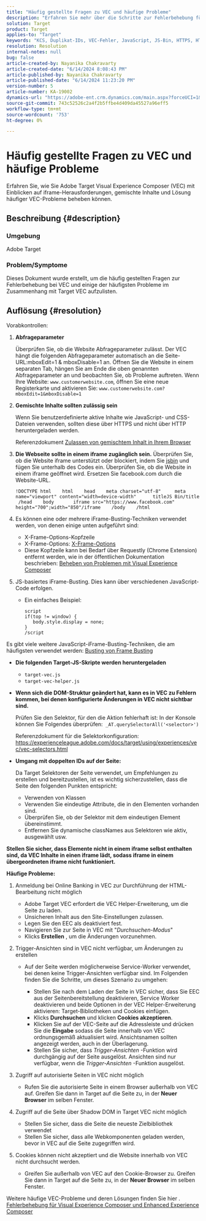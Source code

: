 ```yaml
---
title: "Häufig gestellte Fragen zu VEC und häufige Probleme"
description: "Erfahren Sie mehr über die Schritte zur Fehlerbehebung für Adobe Target Visual Experience Composer (VEC) und lernen Sie, wie Sie iFrame-Probleme und gemischte Inhalte handhaben."
solution: Target
product: Target
applies-to: "Target"
keywords: "KCS, Duplikat-IDs, VEC-Fehler, JavaScript, JS-Bin, HTTPS, HTTP, CSS, DOM-Struktur, EEC, VEC-Ladeprobleme, Shadow DOM, Web-Komponenten, FAQ "
resolution: Resolution
internal-notes: null
bug: false
article-created-by: Nayanika Chakravarty
article-created-date: "6/14/2024 8:08:43 PM"
article-published-by: Nayanika Chakravarty
article-published-date: "6/14/2024 11:23:20 PM"
version-number: 5
article-number: KA-19002
dynamics-url: "https://adobe-ent.crm.dynamics.com/main.aspx?forceUCI=1&pagetype=entityrecord&etn=knowledgearticle&id=cf45e0df-892a-ef11-840b-6045bd006704"
source-git-commit: 743c52526c2a4f2b5ffbe4d409da45527a96eff5
workflow-type: tm+mt
source-wordcount: '753'
ht-degree: 0%

---
```


# Häufig gestellte Fragen zu VEC und häufige Probleme


Erfahren Sie, wie Sie Adobe Target Visual Experience Composer (VEC) mit Einblicken auf iframe-Herausforderungen, gemischte Inhalte und Lösung häufiger VEC-Probleme beheben können.

## Beschreibung {#description}


### Umgebung

Adobe Target

### Problem/Symptome

Dieses Dokument wurde erstellt, um die häufig gestellten Fragen zur Fehlerbehebung bei VEC und einige der häufigsten Probleme im Zusammenhang mit Target VEC aufzulisten.


## Auflösung {#resolution}


Vorabkontrollen:

1. <b>Abfrageparameter</b>

   Überprüfen Sie, ob die Website Abfrageparameter zulässt. Der VEC hängt die folgenden Abfrageparameter automatisch an die Seite-URL:mboxEdit=1 &amp; mboxDisable=1 an. Öffnen Sie die Website in einem separaten Tab, hängen Sie am Ende die oben genannten Abfrageparameter an und beobachten Sie, ob Probleme auftreten. Wenn Ihre Website: `www.customerwebsite.com`, öffnen Sie eine neue Registerkarte und aktivieren Sie: `www.customerwebsite.com?mboxEdit=1&mboxDisable=1`
2. <b>Gemischte Inhalte sollten zulässig sein</b>

   Wenn Sie benutzerdefinierte aktive Inhalte wie JavaScript- und CSS-Dateien verwenden, sollten diese über HTTPS und nicht über HTTP heruntergeladen werden.

   Referenzdokument [Zulassen von gemischtem Inhalt in Ihrem Browser](https://experienceleague.adobe.com/docs/target/using/experiences/vec/troubleshoot-composer/mixed-content.html?lang=en)
3. <b>Die Webseite sollte in einem iframe zugänglich sein.</b> Überprüfen Sie, ob die Website iframe unterstützt oder blockiert, indem Sie [jsbin](https://jsbin.com/) und fügen Sie unterhalb des Codes ein. Überprüfen Sie, ob die Website in einem iframe geöffnet wird. Ersetzen Sie facebook.com durch die Website-URL.






   ```
   !DOCTYPE html    html    head    meta charset="utf-8"     meta name="viewport" content="width=device-width"      titleJS Bin/title     /head    body       iframe src="https://www.facebook.com" height="700";width="850"/iframe    /body    /html
   ```




4. Es können eine oder mehrere iFrame-Busting-Techniken verwendet werden, von denen einige unten aufgeführt sind:
   - X-Frame-Options-Kopfzeile
   - X-Frame-Options: [X-Frame-Options](https://developer.mozilla.org/en-US/docs/Web/HTTP/Headers/X-Frame-Options)
   - Diese Kopfzeile kann bei Bedarf über Requestly (Chrome Extension) entfernt werden, wie in der öffentlichen Dokumentation beschrieben: [Beheben von Problemen mit Visual Experience Composer](https://experienceleague.adobe.com/docs/target/using/experiences/vec/troubleshoot-composer/troubleshooting-issues-related-to-the-visual-experience-composer-vec.html?lang=en)
5. JS-basiertes iFrame-Busting. Dies kann über verschiedenen JavaScript-Code erfolgen.
   - Ein einfaches Beispiel: 

     ```
     script
     if(top != window) {
        body.style.display = none;    
     }
     /script
     ```

Es gibt viele weitere JavaScript-iFrame-Busting-Techniken, die am häufigsten verwendet werden: [Busting von Frame Busting](https://seclab.stanford.edu/websec/framebusting/framebust.pdf)


- <b>Die folgenden Target-JS-Skripte werden heruntergeladen</b>

   - `target-vec.js`
   - `target-vec-helper.js`
- <b>Wenn sich die DOM-Struktur geändert hat, kann es in VEC zu Fehlern kommen, bei denen konfigurierte Änderungen in VEC nicht sichtbar sind.</b>

  Prüfen Sie den Selektor, für den die Aktion fehlerhaft ist: In der Konsole können Sie Folgendes überprüfen:` _AT.querySelectorAll('<selector>')`

  Referenzdokument für die Selektorkonfiguration: https://experienceleague.adobe.com/docs/target/using/experiences/vec/vec-selectors.html
- <b>Umgang mit doppelten IDs auf der Seite:</b>

  Da Target Selektoren der Seite verwendet, um Empfehlungen zu erstellen und bereitzustellen, ist es wichtig sicherzustellen, dass die Seite den folgenden Punkten entspricht:

   - Verwenden von Klassen
   - Verwenden Sie eindeutige Attribute, die in den Elementen vorhanden sind.
   - Überprüfen Sie, ob der Selektor mit dem eindeutigen Element übereinstimmt.
   - Entfernen Sie dynamische classNames aus Selektoren wie aktiv, ausgewählt usw.


<b>Stellen Sie sicher, dass Elemente nicht in einem iframe selbst enthalten sind, da VEC Inhalte in einen iframe lädt, sodass iframe in einem übergeordneten iframe nicht funktioniert.</b>

<b>Häufige Probleme: </b>

1. Anmeldung bei Online Banking in VEC zur Durchführung der HTML-Bearbeitung nicht möglich
   - Adobe Target VEC erfordert die VEC Helper-Erweiterung, um die Seite zu laden.
   - Unsicheren Inhalt aus den Site-Einstellungen zulassen.
   - Legen Sie den EEC als deaktiviert fest.
   - Navigieren Sie zur Seite in VEC mit &quot;*Durchsuchen-Modus*&quot;
   - Klicks <b>Erstellen</b> , um die Änderungen vorzunehmen.
2. Trigger-Ansichten sind in VEC nicht verfügbar, um Änderungen zu erstellen

   - Auf der Seite werden möglicherweise Service-Worker verwendet, bei denen keine Trigger-Ansichten verfügbar sind. Im Folgenden finden Sie die Schritte, um dieses Szenario zu umgehen:

      - Stellen Sie nach dem Laden der Seite in VEC sicher, dass Sie EEC aus der Seitenbereitstellung deaktivieren, Service Worker deaktivieren und beide Optionen in der VEC Helper-Erweiterung aktivieren: Target-Bibliotheken und Cookies einfügen.
      - Klicks <b>Durchsuchen</b> und klicken <b>Cookies akzeptieren</b>.
      - Klicken Sie auf der VEC-Seite auf die Adressleiste und drücken Sie die <b>Eingabe</b> sodass die Seite innerhalb von VEC ordnungsgemäß aktualisiert wird. Ansichtsnamen sollten angezeigt werden, auch in der Überlagerung.
      - Stellen Sie sicher, dass *Trigger-Ansichten* -Funktion wird durchgängig auf der Seite ausgelöst. Ansichten sind nur verfügbar, wenn die *Trigger-Ansichten* -Funktion ausgelöst.
3. Zugriff auf autorisierte Seiten in VEC nicht möglich

   - Rufen Sie die autorisierte Seite in einem Browser außerhalb von VEC auf. Greifen Sie dann in Target auf die Seite zu, in der <b>Neuer Browser</b> im selben Fenster.
4. Zugriff auf die Seite über Shadow DOM in Target VEC nicht möglich

   - Stellen Sie sicher, dass die Seite die neueste Zielbibliothek verwendet
   - Stellen Sie sicher, dass alle Webkomponenten geladen werden, bevor in VEC auf die Seite zugegriffen wird.
5. Cookies können nicht akzeptiert und die Website innerhalb von VEC nicht durchsucht werden.

   - Greifen Sie außerhalb von VEC auf den Cookie-Browser zu. Greifen Sie dann in Target auf die Seite zu, in der <b>Neuer Browser</b> im selben Fenster.


Weitere häufige VEC-Probleme und deren Lösungen finden Sie hier .
[Fehlerbehebung für Visual Experience Composer und Enhanced Experience Composer](https://experienceleague.adobe.com/docs/target/using/experiences/vec/troubleshoot-composer/troubleshoot-composer.html?lang=en)

